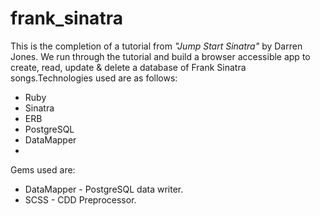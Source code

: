 frank_sinatra
=============

This is the completion of a tutorial from _"Jump Start Sinatra"_ by Darren Jones. We run through the tutorial and build
a browser accessible app to create, read, update & delete a database of Frank Sinatra songs.Technologies used are as
follows:

* Ruby
* Sinatra
* ERB
* PostgreSQL
* DataMapper
* 

Gems used are:

* DataMapper - PostgreSQL data writer.
* SCSS - CDD Preprocessor.
